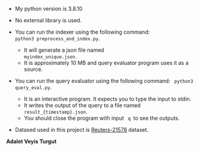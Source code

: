 * My python version is 3.8.10
* No external library is used.
* You can run the indexer using the following command: <code> python3 preprocess_and_index.py</code>. 
  * It will generate a json file named <code> myindex_unique.json</code>. 
  * It is approximately 10 MB and query evaluator program uses it as a source.
* You can run the query evaluator using the following command: <code> python3 query_eval.py</code>.
  * It is an interactive program. It expects you to type the input to stdin.
  * It writes the output of the query to a file named <code> result_{timestamp}.json</code>.
  * You should close the program with input <code> q </code>to see the outputs.

* Datased used in this project is [Reuters-21578](https://archive.ics.uci.edu/ml/datasets/reuters-21578+text+categorization+collection) dataset.

**Adalet Veyis Turgut**
